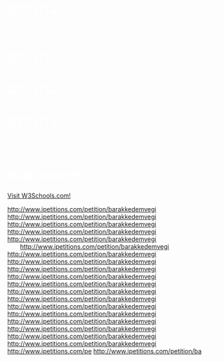 # ברק קדם
ריכוז תהליכי עיבוד חדשים
# ברק קדם
# ברק קדם
# ברק קדם
ברק קדם
ברק קדם
ברק קדם
ברק קדם
ברק קדם
ברק קדם
ברק קדם
ברק קדם
ברק קדם
ברק קדם
ברק קדם
ברק קדם
ברק קדם
ברק קדם
ברק קדם


<html>
<body text="white">
<h1>Hello world!</h1>
<p><a href="http://www.w3schools.com">Visit W3Schools.com!</a></p>
</body>
</html>


http://www.ipetitions.com/petition/barakkedemvegi
ברק קדם
http://www.ipetitions.com/petition/barakkedemvegi
http://www.ipetitions.com/petition/barakkedemvegi
http://www.ipetitions.com/petition/barakkedemvegi
ברק קדם
http://www.ipetitions.com/petition/barakkedemvegi
ברק קדם
ברק קדם
ברק קדם
http://www.ipetitions.com/petition/barakkedemvegi
http://www.ipetitions.com/petition/barakkedemvegi
ברק קדם
http://www.ipetitions.com/petition/barakkedemvegi
http://www.ipetitions.com/petition/barakkedemvegi
http://www.ipetitions.com/petition/barakkedemvegi
http://www.ipetitions.com/petition/barakkedemvegi
ברק קדם
http://www.ipetitions.com/petition/barakkedemvegi
http://www.ipetitions.com/petition/barakkedemvegi
http://www.ipetitions.com/petition/barakkedemvegi
http://www.ipetitions.com/petition/barakkedemvegi
ברק קדם
http://www.ipetitions.com/petition/barakkedemvegi
http://www.ipetitions.com/petition/barakkedemvegi
http://www.ipetitions.com/petition/barakkedemvegi
http://www.ipetitions.com/petition/barakkedemvegi
ברק קדם
http://www.ipetitions.com/pe
http://www.ipetitions.com/petition/ba
